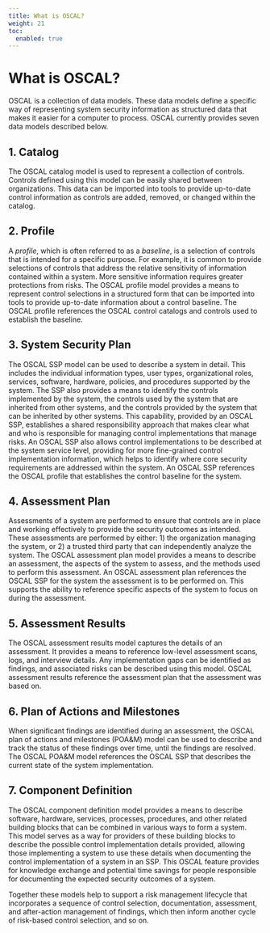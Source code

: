 ```yaml
---
title: What is OSCAL?
weight: 21
toc:
  enabled: true
---
```

# What is OSCAL?

OSCAL is a collection of data models. These data models define a specific way of representing system security information as structured data that makes it easier for a computer to process.  OSCAL currently provides seven data models described below.

## 1. Catalog

The OSCAL catalog model is used to represent a collection of controls. Controls defined using this model can be easily shared between organizations. This data can be imported into tools to provide up-to-date control information as controls are added, removed, or changed within the catalog.

## 2. Profile

A *profile*, which is often referred to as a *baseline*, is a selection of controls that is intended for a specific purpose. For example, it is common to provide selections of controls that address the relative sensitivity of information contained within a system. More sensitive information requires greater protections from risks. The OSCAL profile model provides a means to represent control selections in a structured form that can be imported into tools to provide up-to-date information about a control baseline. The OSCAL profile references the OSCAL control catalogs and controls used to establish the baseline.

## 3. System Security Plan

The OSCAL SSP model can be used to describe a system in detail. This includes the individual information types, user types, organizational roles, services, software, hardware, policies, and procedures supported by the system. The SSP also provides a means to identify the controls implemented by the system, the controls used by the system that are inherited from other systems, and the controls provided by the system that can be inherited by other systems. This capability, provided by an OSCAL SSP, establishes a shared responsibility approach that makes clear what and who is responsible for managing control implementations that manage risks. An OSCAL SSP also allows control implementations to be described at the system service level, providing for more fine-grained control implementation information, which helps to identify where core security requirements are addressed within the system. An OSCAL SSP references the OSCAL profile that establishes the control baseline for the system.

## 4. Assessment Plan

Assessments of a system are performed to ensure that controls are in place and working effectively to provide the security outcomes as intended. These assessments are performed by either: 1) the organization managing the system, or 2) a trusted third party that can independently analyze the system. The OSCAL assessment plan model provides a means to describe an assessment, the aspects of the system to assess, and the methods used to perform this assessment. An OSCAL assessment plan references the OSCAL SSP for the system the assessment is to be performed on. This supports the ability to reference specific aspects of the system to focus on during the assessment.

## 5. Assessment Results

The OSCAL assessment results model captures the details of an assessment. It provides a means to reference low-level assessment scans, logs, and interview details. Any implementation gaps can be identified as findings, and associated risks can be described using this model. OSCAL assessment results reference the assessment plan that the assessment was based on.

## 6. Plan of Actions and Milestones

When significant findings are identified during an assessment, the OSCAL plan of actions and milestones (POA&M) model can be used to describe and track the status of these findings over time, until the findings are resolved. The OSCAL POA&M model references the OSCAL SSP that describes the current state of the system implementation.

## 7. Component Definition

The OSCAL component definition model provides a means to describe software, hardware, services, processes, procedures, and other related building blocks that can be combined in various ways to form a system. This model serves as a way for providers of these building blocks to describe the possible control implementation details provided, allowing those implementing a system to use these details when documenting the control implementation of a system in an SSP. This OSCAL feature provides for knowledge exchange and potential time savings for people responsible for documenting the expected security outcomes of a system.

Together these models help to support a risk management lifecycle that incorporates a sequence of control selection, documentation, assessment, and after-action management of findings, which then inform another cycle of risk-based control selection, and so on.